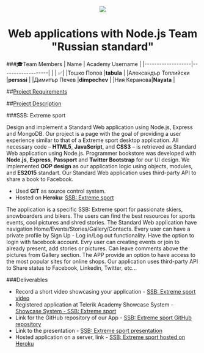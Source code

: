 <p align="center">
<a href="http://academy.telerik.com/">
<img src="https://camo.githubusercontent.com/08ecbe7b67d65cc7c6990787e2836b27b4296f2d/68747470733a2f2f7261772e6769746875622e636f6d2f666c65787472792f54656c6572696b2d41636164656d792f6d61737465722f50726f6772616d6d696e6725323077697468253230432532332f436f6465732f4f746865722f54656c6572696b2e706e67"/>
</a>

<h1 align="center">Web applications with Node.js Team "Russian standard"</h1>

###:mortar_board:Team Members
| Name              | Academy Username      	|
|-------------------|-------------------|
|                   | :white_check_mark:|
|Тошко Попов |__tabula__	        |
|Александър Топлийски |__persssi__	        |
|Димитър Печев |__dimpechev__ |	
|Ния Керанова|__Nayata__       	|	

##<a href="http://github.com/Web-APPs-Nodejs/Russian-standard/blob/master/Project-Requirements.md">Project Requirements</a>  

##<a href="./documentation/README.md">Project Description</a>  

###SSB: Extreme sport

Design and implement a Standard Web application using Node.js, Express and MongoDB. Our project is a page with the goal of providing a user experience similar to that of a Extreme sport desktop application. All necessary code – __HTML5__, __JavaScript__, and __CSS3__ – is retrieved as Standard Web application using Node.js.
Programmer bookstore was developed with __Node.js__, __Express__, __Passport__ and __Twitter Bootstrap__ for our UI design. We implemented __OOP design__ as our application logic using objects, modules, and __ES2015__ standart. Our Standard Web application uses third-party API to share a book to Facebook.

* Used __GIT__ as source control system. 
* Hosted on __Heroku__: <a href="#">SSB: Extreme sport</a>


The application is a specific SSB: Extreme sport for passionate skiers, snowboarders and bikers. The users can find the best resources for sports events, cool pictures and shred stories. 
The Standard Web application have navigation Home/Events/Stories/Gallery/Contacts. Every user can have a private profile by Sign Up - Log in/Log out functionality. Have the option to login with facebook account. Evry user can creating events or join to already present, add stories or pictures. Can leave comments above the pictures from Gallery section. The APP provide an option to have access to the most popular sites for online shops. Our application uses third-party API to Share status to Facebook, Linkedin, Twitter, etc...

###Deliverables
  * Record a short video showcasing your application - <a href="#">SSB: Extreme sport video</a>
  * Registered application at Telerik Academy Showcase System - <a href="#">Showcase System - SSB: Extreme sport</a>
  * Link for the GitHub repository of our App - <a href="https://github.com/Web-APPs-Nodejs/Russian-standard">SSB: Extreme sport GitHub repository</a>
  * Link to the presentation - <a href="https://prezi.com/6myuqmxzst8y/team-quotrussian-standardquot/">SSB: Extreme sport presentation</a>
  * Hosted application on a server, link - <a href="https://extreme-sports.herokuapp.com/">SSB: Extreme sport hosted on Heroku</a>

